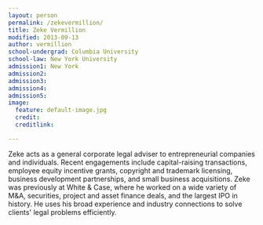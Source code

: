 ```yaml
---
layout: person
permalink: /zekevermillion/
title: Zeke Vermillion
modified: 2013-09-13
author: vermillion
school-undergrad: Columbia University
school-law: New York University
admission1: New York
admission2: 
admission3: 
admission4:
admission5: 
image:
  feature: default-image.jpg
  credit: 
  creditlink: 

---
```



Zeke acts as a general corporate legal adviser to entrepreneurial companies and individuals. Recent engagements include capital-raising transactions, employee equity incentive grants, copyright and trademark licensing, business development partnerships, and small business acquisitions. Zeke was previously at White & Case, where he worked on a wide variety of M&A, securities, project and asset finance deals, and the largest IPO in history. He uses his broad experience and industry connections to solve clients' legal problems efficiently.


<!-- 
<div class="sixcols">
<p><strong>Admissions</strong></p>
<p>New York State</p>
</div>

<div class="sixcols">
<p><strong>Education</strong></p>
<p>B.A., Columbia College, Columbia University</p>
<p>J.D., New York University Law School</p>
</div>
 -->
